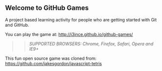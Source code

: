 ## Welcome to GitHub Games

A project based learning activity for people who are getting started with Git and GitHub.

You can play the game at: http://i3ince.github.io/github-games/

>> _*SUPPORTED BROWSERS*: Chrome, Firefox, Safari, Opera and IE9+_

This fun open source game was cloned from: https://github.com/jakesgordon/javascript-tetris

